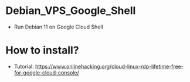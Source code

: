 # Debian_VPS_Google_Shell
 - Run Debian 11 on Google Cloud Shell

# How to install?
 - Tutorial: https://www.onlinehacking.org/cloud-linux-rdp-lifetime-free-for-google-cloud-console/


